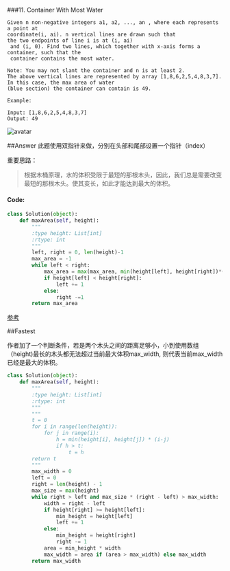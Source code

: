 ###11. Container With Most Water


```
Given n non-negative integers a1, a2, ..., an , where each represents a point at 
coordinate(i, ai). n vertical lines are drawn such that 
the two endpoints of line i is at (i, ai) 
 and (i, 0). Find two lines, which together with x-axis forms a container, such that the 
 container contains the most water.

Note: You may not slant the container and n is at least 2.
The above vertical lines are represented by array [1,8,6,2,5,4,8,3,7]. 
In this case, the max area of water 
(blue section) the container can contain is 49.

Example:

Input: [1,8,6,2,5,4,8,3,7]
Output: 49
```

![avatar](https://s3-lc-upload.s3.amazonaws.com/uploads/2018/07/17/question_11.jpg)

##Answer
此题使用双指针来做，分别在头部和尾部设置一个指针（index）

重要思路：
>根据木桶原理，水的体积受限于最短的那根木头，因此，我们总是需要改变最短的那根木头。使其变长，如此才能达到最大的体积。



#### Code:
```python
class Solution(object):
    def maxArea(self, height):
        """
        :type height: List[int]
        :rtype: int
        """
        left, right = 0, len(height)-1
        max_area = -1
        while left < right:
            max_area = max(max_area, min(height[left], height[right])*(right-left))
            if height[left] < height[right]:
                left += 1
            else:
                right -=1
        return max_area
```

[参考](https://blog.csdn.net/qq_34228570/article/details/79534467)

##Fastest

作者加了一个判断条件，若是两个木头之间的距离足够小，小到使用数组（height)最长的木头都无法超过当前最大体积max_width,
则代表当前max_width已经是最大的体积。

```python
class Solution(object):
    def maxArea(self, height):
        """
        :type height: List[int]
        :rtype: int
        """
        """
        t = 0
        for i in range(len(height)):
            for j in range(i):
                h = min(height[i], height[j]) * (i-j)
                if h > t:
                    t = h
        return t
        """
        max_width = 0
        left = 0
        right = len(height) - 1
        max_size = max(height)
        while right > left and max_size * (right - left) > max_width:
            width = right - left
            if height[right] >= height[left]:
                min_height = height[left]
                left += 1
            else:
                min_height = height[right]
                right -= 1
            area = min_height * width
            max_width = area if (area > max_width) else max_width
        return max_width
```